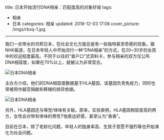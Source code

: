 title: 日本开始流行DNA相亲：匹配度高的对象好闻
tags:
  - 相亲
  - 日本
categories: 相亲
updated: 2018-12-03 17:08
cover_picture: /imgs/rbxq-1.jpg
---
我们一衣带水的邻邦日本，在社会文化方面总是有一些独特甚至奇葩的现象。据NHK报道，在日本年轻人中开始流行一种“DNA相亲”的方式，在20~30岁的女孩中的欢迎程度最高。不同于以往的“查户口”式资料卡，参与相亲的双方仅公布DNA相容度，如果在70%以上，就被认为非常契合。

![日本DNA相亲](/imgs/rbxq-1.jpg)

主办方介绍，他们的DNA相容度数据基于HLA基因，该基因负责免疫力，同时也常被用作器官捐献和移植的排异依据。

![日本DNA相亲](/imgs/rbxq-2.jpg)

另外，HLA基因还与嗅觉/体味有关联。原来，实验表明，HLA基因相容度高的两方，女性会对带有体味的男性T恤表达好感，甚至认为“香香”。

目前在日本，除了老龄化问题，年轻人的独身率高、生孩子意愿不强烈等也开始演化为社会问题。

